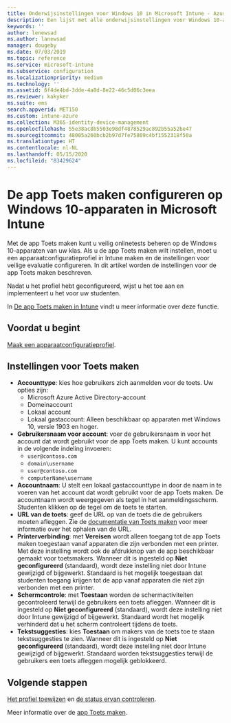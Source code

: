 ```yaml
---
title: Onderwijsinstellingen voor Windows 10 in Microsoft Intune - Azure | Microsoft Docs
description: Een lijst met alle onderwijsinstellingen voor Windows 10-apparaten weergeven. Gebruik deze instellingen in een apparaatconfiguratieprofiel met de app Toets maken, kies hoe gebruikers of studenten zich aanmelden, controleer het scherm tijdens de toets, en meer in Intune.
keywords: ''
author: lenewsad
ms.author: lanewsad
manager: dougeby
ms.date: 07/03/2019
ms.topic: reference
ms.service: microsoft-intune
ms.subservice: configuration
ms.localizationpriority: medium
ms.technology: ''
ms.assetid: 6f4de4bd-3dde-4a8d-8e22-46c5d06c3eea
ms.reviewer: kakyker
ms.suite: ems
search.appverid: MET150
ms.custom: intune-azure
ms.collection: M365-identity-device-management
ms.openlocfilehash: 55e38ac8b5503e98df4878529ac892b55a52be47
ms.sourcegitcommit: 48005a260bcb2b97d7fe75809c4bf1552318f50a
ms.translationtype: HT
ms.contentlocale: nl-NL
ms.lasthandoff: 05/15/2020
ms.locfileid: "83429624"
---
```

# <a name="configure-the-take-a-test-app-on-windows-10-devices-using-intune"></a>De app Toets maken configureren op Windows 10-apparaten in Microsoft Intune

Met de app Toets maken kunt u veilig onlinetests beheren op de Windows 10-apparaten van uw klas. Als u de app Toets maken wilt instellen, moet u een apparaatconfiguratieprofiel in Intune maken en de instellingen voor veilige evaluatie configureren. In dit artikel worden de instellingen voor de app Toets maken beschreven. 

Nadat u het profiel hebt geconfigureerd, wijst u het toe aan en implementeert u het voor uw studenten. 

In [De app Toets maken in Intune](education-settings-configure.md) vindt u meer informatie over deze functie.

## <a name="before-you-begin"></a>Voordat u begint

[Maak een apparaatconfiguratieprofiel](education-settings-configure.md#create-a-device-profile).

## <a name="take-a-test-settings"></a>Instellingen voor Toets maken

- **Accounttype**: kies hoe gebruikers zich aanmelden voor de toets. Uw opties zijn:
  - Microsoft Azure Active Directory-account
  - Domeinaccount
  - Lokaal account
  - Lokaal gastaccount: Alleen beschikbaar op apparaten met Windows 10, versie 1903 en hoger.
- **Gebruikersnaam voor account**: voer de gebruikersnaam in voor het account dat wordt gebruikt voor de app Toets maken. U kunt accounts in de volgende indeling invoeren:
  - `user@contoso.com`
  - `domain\username`
  - `user@contoso.com`
  - `computerName\username`
- **Accountnaam**: U stelt een lokaal gastaccounttype in door de naam in te voeren van het account dat wordt gebruikt voor de app Toets maken. De accountnaam wordt weergegeven als tegel in het aanmeldingsscherm. Studenten klikken op de tegel om de toets te starten.  
- **URL van de toets**: geef de URL op van de toets die de gebruikers moeten afleggen. Zie de [documentatie van Toets maken](https://docs.microsoft.com/education/windows/take-tests-in-windows-10) voor meer informatie over het ophalen van de URL.
- **Printerverbinding**: met **Vereisen** wordt alleen toegang tot de app Toets maken toegestaan vanaf apparaten die zijn verbonden met een printer. Met deze instelling wordt ook de afdrukknop van de app beschikbaar gemaakt voor toetsmakers. Wanneer dit is ingesteld op **Niet geconfigureerd** (standaard), wordt deze instelling niet door Intune gewijzigd of bijgewerkt. Standaard is het mogelijk toegestaan dat studenten toegang krijgen tot de app vanaf apparaten die niet zijn verbonden met een printer.  
- **Schermcontrole**: met **Toestaan** worden de schermactiviteiten gecontroleerd terwijl de gebruikers een toets afleggen. Wanneer dit is ingesteld op **Niet geconfigureerd** (standaard), wordt deze instelling niet door Intune gewijzigd of bijgewerkt. Standaard wordt het mogelijk verhinderd dat u het scherm controleert tijdens de toets.
- **Tekstsuggesties**: kies **Toestaan** om makers van de toets toe te staan tekstsuggesties te zien. Wanneer dit is ingesteld op **Niet geconfigureerd** (standaard), wordt deze instelling niet door Intune gewijzigd of bijgewerkt. Standaard worden tekstsuggesties terwijl de gebruikers een toets afleggen mogelijk geblokkeerd.

## <a name="next-steps"></a>Volgende stappen

[Het profiel toewijzen](device-profile-assign.md) en [de status ervan controleren](device-profile-monitor.md).

Meer informatie over de [app Toets maken](education-settings-configure.md).
